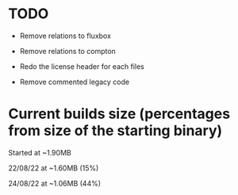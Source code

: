 # TODO

- Remove relations to fluxbox
- Remove relations to compton

- Redo the license header for each files
- Remove commented legacy code

# Current builds size (percentages from size of the starting binary)
Started at ~1.90MB

22/08/22 at ~1.60MB (15%)

24/08/22 at ~1.06MB (44%)
